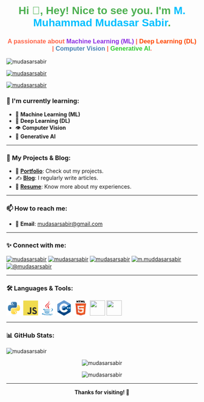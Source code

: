 <h1 align="center" style="font-family: 'Arial', sans-serif; color:#4CAF50;">Hi 👋, Hey! Nice to see you. I'm <span style="color:#00bfff;">M. Muhammad Mudasar Sabir</span>.</h1>
<h3 align="center" style="font-family: 'Arial', sans-serif; color:#FF6347;">A passionate about <span style="color:#8A2BE2;">Machine Learning (ML)</span> | <span style="color:#FF4500;">Deep Learning (DL)</span> | <span style="color:#4682B4;">Computer Vision</span> | <span style="color:#32CD32;">Generative AI</span>.</h3>

<p align="left"> <img src="https://komarev.com/ghpvc/?username=mudasarsabir&label=Profile%20views&color=0e75b6&style=flat" alt="mudasarsabir" /> </p>

<p align="left"> <a href="https://github.com/ryo-ma/github-profile-trophy"><img src="https://github-profile-trophy.vercel.app/?username=mudasarsabir" alt="mudasarsabir" /></a> </p>

<p align="left"> <a href="https://twitter.com/mudasarsabir" target="blank"><img src="https://img.shields.io/twitter/follow/mudasarsabir?logo=twitter&style=for-the-badge" alt="mudasarsabir" /></a> </p>

### 🌱 I'm currently learning:
- 🤖 **Machine Learning (ML)**
- 🧠 **Deep Learning (DL)**
- 👁️ **Computer Vision**
- 🧬 **Generative AI**

---

### 🚀 **My Projects & Blog:**
- 🔗 **[Portfolio](https://muddasarsabir.netlify.app/)**: Check out my projects.
- ✍️ **[Blog](https://muddasarsabir.netlify.app/)**: I regularly write articles.
- 📄 **[Resume](https://muddasarsabir.netlify.app/)**: Know more about my experiences.

---

### 📫 **How to reach me:**
- 📧 **Email**: [mudasarsabir@gmail.com](mailto:mudasarsabir@gmail.com)

---

### ✨ **Connect with me:**
<p align="left">
<a href="https://dev.to/muddasarsabir" target="blank"><img align="center" src="https://raw.githubusercontent.com/rahuldkjain/github-profile-readme-generator/master/src/images/icons/Social/devto.svg" alt="mudasarsabir" height="30" width="40" /></a>
<a href="https://twitter.com/mudasarsabir" target="blank"><img align="center" src="https://raw.githubusercontent.com/rahuldkjain/github-profile-readme-generator/master/src/images/icons/Social/twitter.svg" alt="mudasarsabir" height="30" width="40" /></a>
<a href="https://linkedin.com/in/muddasarsabir" target="blank"><img align="center" src="https://raw.githubusercontent.com/rahuldkjain/github-profile-readme-generator/master/src/images/icons/Social/linked-in-alt.svg" alt="mudasarsabir" height="30" width="40" /></a>
<a href="https://fb.com/m.muddasarsabir" target="blank"><img align="center" src="https://raw.githubusercontent.com/rahuldkjain/github-profile-readme-generator/master/src/images/icons/Social/facebook.svg" alt="m.muddasarsabir" height="30" width="40" /></a>
<a href="https://medium.com/@mudasarsabir" target="blank"><img align="center" src="https://raw.githubusercontent.com/rahuldkjain/github-profile-readme-generator/master/src/images/icons/Social/medium.svg" alt="@mudasarsabir" height="30" width="40" /></a>
</p>

---

### 🛠️ **Languages & Tools:**
<p align="left"> 
  <img src="https://raw.githubusercontent.com/devicons/devicon/master/icons/python/python-original.svg" width="40" height="40" /> 
  <img src="https://raw.githubusercontent.com/devicons/devicon/master/icons/javascript/javascript-original.svg" width="40" height="40" /> 
  <img src="https://raw.githubusercontent.com/devicons/devicon/master/icons/java/java-original.svg" width="40" height="40" /> 
  <img src="https://raw.githubusercontent.com/devicons/devicon/master/icons/cplusplus/cplusplus-original.svg" width="40" height="40" /> 
  <img src="https://raw.githubusercontent.com/devicons/devicon/master/icons/html5/html5-original-wordmark.svg" width="40" height="40" />
  <img src="https://www.vectorlogo.zone/logos/tensorflow/tensorflow-icon.svg" width="40" height="40" />
  <img src="https://www.vectorlogo.zone/logos/pytorch/pytorch-icon.svg" width="40" height="40" />
</p>

---

### 📊 **GitHub Stats:**
<p align="left">
  <img src="https://github-readme-stats.vercel.app/api/top-langs?username=mudasarsabir&show_icons=true&locale=en&layout=compact" alt="mudasarsabir" />
</p>

<p align="center">
  <img src="https://github-readme-stats.vercel.app/api?username=mudasarsabir&show_icons=true&locale=en" alt="mudasarsabir" />
</p>

<p align="center">
  <img src="https://github-readme-streak-stats.herokuapp.com/?user=mudasarsabir" alt="mudasarsabir" />
</p>

---

<p align="center">
  <b>Thanks for visiting! 🚀</b>
</p>
